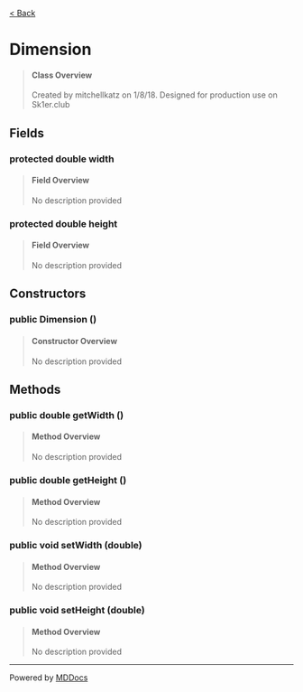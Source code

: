 [< Back](README.md)
# Dimension #
>#### Class Overview ####
>Created by mitchellkatz on 1/8/18. Designed for production use on Sk1er.club
## Fields ##
### protected double width ###
>#### Field Overview ####
>No description provided
>
### protected double height ###
>#### Field Overview ####
>No description provided
>
## Constructors ##
### public Dimension () ###
>#### Constructor Overview ####
>No description provided
>
## Methods ##
### public double getWidth () ###
>#### Method Overview ####
>No description provided
>
### public double getHeight () ###
>#### Method Overview ####
>No description provided
>
### public void setWidth (double) ###
>#### Method Overview ####
>No description provided
>
### public void setHeight (double) ###
>#### Method Overview ####
>No description provided
>

---
Powered by [MDDocs](https://github.com/VRCube/MDDocs)